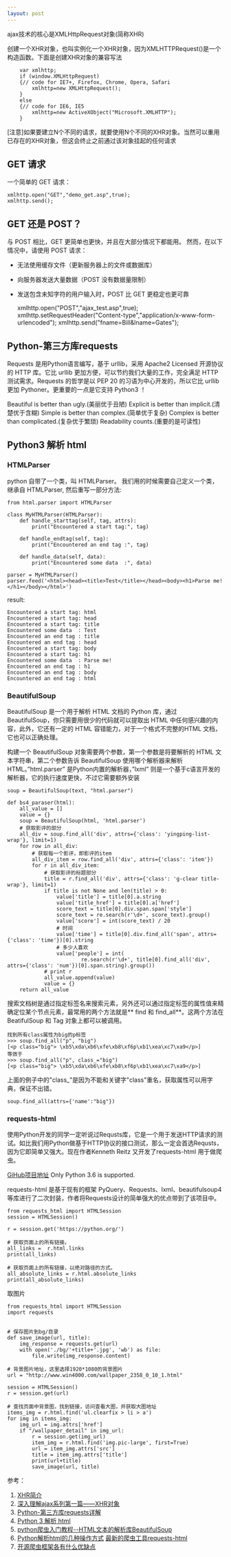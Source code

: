 ```yaml
---
layout: post
---
```


ajax技术的核心是XMLHttpRequest对象(简称XHR)

创建一个XHR对象，也叫实例化一个XHR对象，因为XMLHTTPRequest()是一个构造函数。下面是创建XHR对象的兼容写法
```
	var xmlhttp;
	if (window.XMLHttpRequest)
  	{// code for IE7+, Firefox, Chrome, Opera, Safari
  		xmlhttp=new XMLHttpRequest();
  	}
	else
  	{// code for IE6, IE5
  		xmlhttp=new ActiveXObject("Microsoft.XMLHTTP");
  	}
```
[注意]如果要建立N个不同的请求，就要使用N个不同的XHR对象。当然可以重用已存在的XHR对象，但这会终止之前通过该对象挂起的任何请求

## GET 请求
一个简单的 GET 请求：

	xmlhttp.open("GET","demo_get.asp",true);	
	xmlhttp.send();

## GET 还是 POST？
与 POST 相比，GET 更简单也更快，并且在大部分情况下都能用。
然而，在以下情况中，请使用 POST 请求：

+ 无法使用缓存文件（更新服务器上的文件或数据库）
+ 向服务器发送大量数据（POST 没有数据量限制）
+ 发送包含未知字符的用户输入时，POST 比 GET 更稳定也更可靠

	xmlhttp.open("POST","ajax_test.asp",true);
	xmlhttp.setRequestHeader("Content-type","application/x-www-form-urlencoded");
	xmlhttp.send("fname=Bill&lname=Gates");


## Python-第三方库requests

Requests 是用Python语言编写，基于 urllib，采用 Apache2 Licensed 开源协议的 HTTP 库。它比 urllib 更加方便，可以节约我们大量的工作，完全满足 HTTP 测试需求。Requests 的哲学是以 PEP 20 的习语为中心开发的，所以它比 urllib 更加 Pythoner。更重要的一点是它支持 Python3 ！

Beautiful is better than ugly.(美丽优于丑陋)
Explicit is better than implicit.(清楚优于含糊)
Simple is better than complex.(简单优于复杂)
Complex is better than complicated.(复杂优于繁琐)
Readability counts.(重要的是可读性)

## Python3 解析 html

### HTMLParser
python 自带了一个类，叫 HTMLParser。
我们用的时候需要自己定义一个类，继承自 HTMLParser, 然后重写一部分方法:
	
	from html.parser import HTMLParser
	
	class MyHTMLParser(HTMLParser):
	    def handle_starttag(self, tag, attrs):
	        print("Encountered a start tag:", tag)
	
	    def handle_endtag(self, tag):
	        print("Encountered an end tag :", tag)
	
	    def handle_data(self, data):
	        print("Encountered some data  :", data)
	
	parser = MyHTMLParser()
	parser.feed('<html><head><title>Test</title></head><body><h1>Parse me!</h1></body></html>')

result:

	Encountered a start tag: html
	Encountered a start tag: head
	Encountered a start tag: title
	Encountered some data  : Test
	Encountered an end tag : title
	Encountered an end tag : head
	Encountered a start tag: body
	Encountered a start tag: h1
	Encountered some data  : Parse me!
	Encountered an end tag : h1
	Encountered an end tag : body
	Encountered an end tag : html

### BeautifulSoup
BeautifulSoup 是一个用于解析 HTML 文档的 Python 库，通过 BeautifulSoup，你只需要用很少的代码就可以提取出 HTML 中任何感兴趣的内容，此外，它还有一定的 HTML 容错能力，对于一个格式不完整的HTML 文档，它也可以正确处理。

构建一个 BeautifulSoup 对象需要两个参数，第一个参数是将要解析的 HTML 文本字符串，第二个参数告诉 BeautifulSoup 使用哪个解析器来解析 HTML。”html.parser” 是Python内置的解析器，”lxml” 则是一个基于c语言开发的解析器，它的执行速度更快，不过它需要额外安装

	soup = BeautifulSoup(text, "html.parser")

	def bs4_paraser(html):
	    all_value = []
	    value = {}
	    soup = BeautifulSoup(html, 'html.parser')
	    # 获取影评的部分
	    all_div = soup.find_all('div', attrs={'class': 'yingping-list-wrap'}, limit=1)
	    for row in all_div:
	        # 获取每一个影评，即影评的item
	        all_div_item = row.find_all('div', attrs={'class': 'item'})
	        for r in all_div_item:
	            # 获取影评的标题部分
	            title = r.find_all('div', attrs={'class': 'g-clear title-wrap'}, limit=1)
	            if title is not None and len(title) > 0:
	                value['title'] = title[0].a.string
	                value['title_href'] = title[0].a['href']
	                score_text = title[0].div.span.span['style']
	                score_text = re.search(r'\d+', score_text).group()
	                value['score'] = int(score_text) / 20
	                # 时间
	                value['time'] = title[0].div.find_all('span', attrs={'class': 'time'})[0].string
	                # 多少人喜欢
	                value['people'] = int(
	                        re.search(r'\d+', title[0].find_all('div', attrs={'class': 'num'})[0].span.string).group())
	            # print r
	            all_value.append(value)
	            value = {}
	    return all_value

搜索文档树是通过指定标签名来搜索元素，另外还可以通过指定标签的属性值来精确定位某个节点元素，最常用的两个方法就是** find 和 find_all**。这两个方法在 BeatifulSoup 和 Tag 对象上都可以被调用。

	找到所有class属性为big的p标签
	>>> soup.find_all("p", "big")
	[<p class="big"> \xb5\xda\xb6\xfe\xb8\xf6p\xb1\xea\xc7\xa9</p>]
	等效于
	>>> soup.find_all("p", class_="big")
	[<p class="big"> \xb5\xda\xb6\xfe\xb8\xf6p\xb1\xea\xc7\xa9</p>]
上面的例子中的"class_"是因为不能和关键字"class"重名，获取属性可以用字典，保证不出错。

	soup.find_all(attrs={'name':"big"})


### requests-html
使用Python开发的同学一定听说过Requsts库，它是一个用于发送HTTP请求的测试。如比我们用Python做基于HTTP协议的接口测试，那么一定会首选Requsts，因为它即简单又强大。现在作者Kenneth Reitz 又开发了requests-html 用于做爬虫。

[GiHub项目地址](https://github.com/kennethreitz/requests-html)
Only Python 3.6 is supported.

requests-html 是基于现有的框架 PyQuery、Requests、lxml、beautifulsoup4等库进行了二次封装，作者将Requests设计的简单强大的优点带到了该项目中。

	from requests_html import HTMLSession
	session = HTMLSession()
	
	r = session.get('https://python.org/')
	
	# 获取页面上的所有链接。
	all_links =  r.html.links
	print(all_links)
	
	# 获取页面上的所有链接，以绝对路径的方式。
	all_absolute_links = r.html.absolute_links
	print(all_absolute_links)

取图片

	from requests_html import HTMLSession
	import requests
	
	
	# 保存图片到bg/目录
	def save_image(url, title):
	    img_response = requests.get(url)
	    with open('./bg/'+title+'.jpg', 'wb') as file:
	        file.write(img_response.content)
	
	# 背景图片地址，这里选择1920*1080的背景图片
	url = "http://www.win4000.com/wallpaper_2358_0_10_1.html"
	
	session = HTMLSession()
	r = session.get(url)
	
	# 查找页面中背景图，找到链接，访问查看大图，并获取大图地址
	items_img = r.html.find('ul.clearfix > li > a')
	for img in items_img:
	    img_url = img.attrs['href']
	    if "/wallpaper_detail" in img_url:
	        r = session.get(img_url)
	        item_img = r.html.find('img.pic-large', first=True)
	        url = item_img.attrs['src']
	        title = item_img.attrs['title']
	        print(url+title)
	        save_image(url, title)



参考：

1. [XHR简介](https://www.cnblogs.com/syfwhu/p/6116323.html)
2. [深入理解ajax系列第一篇——XHR对象](https://www.cnblogs.com/xiaohuochai/p/6036475.html)
3. [Python-第三方库requests详解](https://blog.csdn.net/shanzhizi/article/details/50903748)
4. [Python 3 解析 html](https://www.cnblogs.com/miniren/p/7272755.html)
5. [python爬虫入门教程--HTML文本的解析库BeautifulSoup](https://www.jb51.net/article/114663.htm)
6. [Python解析html的几种操作方式](https://blog.csdn.net/u010154424/article/details/52273868)
[最新的爬虫工具requests-html](https://www.cnblogs.com/fnng/p/8948015.html)
7. [开源爬虫框架各有什么优缺点](https://blog.csdn.net/CSDN_AF/article/details/70888852)